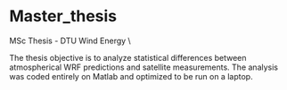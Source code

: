 # Master_thesis
MSc Thesis - DTU Wind Energy \

The thesis objective is to analyze statistical differences between atmospherical WRF predictions and satellite measurements. The analysis was coded entirely on Matlab and optimized to be run on a laptop.
